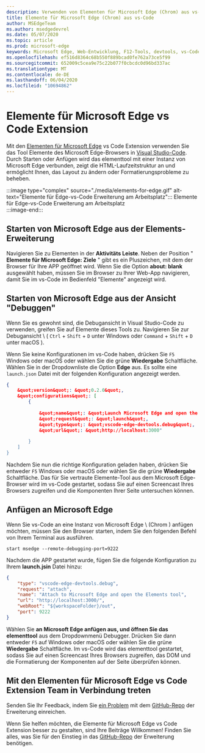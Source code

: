 ```yaml
---
description: Verwenden von Elementen für Microsoft Edge (Chrom) aus vs-Code
title: Elemente für Microsoft Edge (Chrom) aus vs-Code
author: MSEdgeTeam
ms.author: msedgedevrel
ms.date: 05/07/2020
ms.topic: article
ms.prod: microsoft-edge
keywords: Microsoft Edge, Web-Entwicklung, F12-Tools, devtools, vs-Code, Visual Studio-Code, Elemente
ms.openlocfilehash: ef516d8364c68b550f889bcad0fe762a73ce5f99
ms.sourcegitcommit: 652009c5cea9e75c22b077f0cbcdc0d96bd337ac
ms.translationtype: MT
ms.contentlocale: de-DE
ms.lasthandoff: 06/04/2020
ms.locfileid: "10694862"
---
```

# Elemente für Microsoft Edge vs Code Extension  

Mit den [Elementen für Microsoft Edge][VisualstudioMarketplaceElementsMicrosoftEdgeChromium] vs Code Extension verwenden Sie das Tool Elemente des Microsoft Edge-Browsers in [Visual Studio-Code][VisualstudioCode].  Durch Starten oder Anfügen wird das elementtool mit einer Instanz von Microsoft Edge verbunden, zeigt die HTML-Laufzeitstruktur an und ermöglicht Ihnen, das Layout zu ändern oder Formatierungsprobleme zu beheben.  

:::image type="complex" source="./media/elements-for-edge.gif" alt-text="Elemente für Edge-vs-Code Erweiterung am Arbeitsplatz":::
   Elemente für Edge-vs-Code Erweiterung am Arbeitsplatz  
:::image-end:::

<!--![Elements for Edge VS Code extension at work][ImageGifElementsEdge]  -->  

## Starten von Microsoft Edge aus der Elements-Erweiterung  

Navigieren Sie zu Elementen in der **Aktivitäts Leiste**.  Neben der Position &quot; **Elemente für Microsoft Edge: Ziele** &quot; gibt es ein Pluszeichen, mit dem der Browser für Ihre APP geöffnet wird.  Wenn Sie die Option **about: blank** ausgewählt haben, müssen Sie im Browser zu Ihrer Web-App navigieren, damit Sie im vs-Code im Bedienfeld &quot;Elemente&quot; angezeigt wird.  

## Starten von Microsoft Edge aus der Ansicht &quot;Debuggen&quot;  

Wenn Sie es gewohnt sind, die Debugansicht in Visual Studio-Code zu verwenden, greifen Sie auf Elemente dieses Tools zu.  Navigieren Sie zur Debugansicht \ ( `Ctrl` + `Shift` + `D` unter Windows oder `Command` + `Shift` + `D` unter macOS \).  

Wenn Sie keine Konfigurationen im vs-Code haben, drücken Sie `F5` Windows oder macOS oder wählen Sie die grüne **Wiedergabe** Schaltfläche. Wählen Sie in der Dropdownliste die Option **Edge** aus. Es sollte eine `launch.json` Datei mit der folgenden Konfiguration angezeigt werden.  

```json
{
    &quot;version&quot;: &quot;0.2.0&quot;,
    &quot;configurations&quot;: [
        {
            
            &quot;name&quot;: &quot;Launch Microsoft Edge and open the Elements tool&quot;,
            &quot;request&quot;: &quot;launch&quot;,
            &quot;type&quot;: &quot;vscode-edge-devtools.debug&quot;,
            &quot;url&quot;: &quot;http://localhost:3000"
        
        }
    ]
}
```  

Nachdem Sie nun die richtige Konfiguration geladen haben, drücken Sie entweder `F5` Windows oder macOS oder wählen Sie die grüne **Wiedergabe** Schaltfläche. Das für Sie vertraute Elemente-Tool aus dem Microsoft Edge-Browser wird im vs-Code gestartet, sodass Sie auf einen Screencast Ihres Browsers zugreifen und die Komponenten Ihrer Seite untersuchen können.  

## Anfügen an Microsoft Edge  

Wenn Sie vs-Code an eine Instanz von Microsoft Edge \ (Chrom \) anfügen möchten, müssen Sie den Browser starten, indem Sie den folgenden Befehl von Ihrem Terminal aus ausführen.  

`start msedge --remote-debugging-port=9222`  

Nachdem die APP gestartet wurde, fügen Sie die folgende Konfiguration zu Ihrem **launch.jsin** Datei hinzu:  

```json
{
    "type": "vscode-edge-devtools.debug",
    "request": "attach",
    "name": "Attach to Microsoft Edge and open the Elements tool",
    "url": "http://localhost:3000/",
    "webRoot": "${workspaceFolder}/out",
    "port": 9222
}
```  

Wählen Sie **an Microsoft Edge anfügen aus, und öffnen Sie das elementtool** aus dem Dropdownmenü Debugger.  Drücken Sie dann entweder `F5` auf Windows oder macOS oder wählen Sie die grüne **Wiedergabe** Schaltfläche.  Im vs-Code wird das elementtool gestartet, sodass Sie auf einen Screencast Ihres Browsers zugreifen, das DOM und die Formatierung der Komponenten auf der Seite überprüfen können.  

## Mit den Elementen für Microsoft Edge vs Code Extension Team in Verbindung treten  

Senden Sie Ihr Feedback, indem Sie [ein Problem][GithubMicrosoftVscodeEdgeDevtoolsNewIssue] mit dem [GitHub-Repo][GithubMicrosoftVscodeEdgeDevtools] der Erweiterung einreichen.  

Wenn Sie helfen möchten, die Elemente für Microsoft Edge vs Code Extension besser zu gestalten, sind Ihre Beiträge Willkommen!  Finden Sie alles, was Sie für den Einstieg in das [GitHub-Repo][GithubMicrosoftVscodeEdgeDevtools] der Erweiterung benötigen.  

<!-- image links -->  

<!--[ImageGifElementsEdge]: ./media/elements-for-edge.gif "Elements for Edge VS Code extension in action"  -->  
[ImagePngElementsEdge]:./Media/elements-for-edge.png "Elemente für Edge-vs-Code Erweiterung in Aktion"  

<!--links -->  

[VscodeElementsEdge]: ./elements-for-edge.md "Elemente für Microsoft Edge vs Code Extension | Microsoft docs"  

[VisualstudioCode]: https://code.visualstudio.com "Visual Studio-Code"  
[VisualStudioCodeDocs]: https://code.visualstudio.com/Docs "Dokumentation | Visual Studio-Code"   

[GithubMicrosoftVscodeEdgeDevtools]: https://github.com/Microsoft/vscode-edge-devtools "Microsoft/vscode-Edge-devtools | GitHub"  
[GithubMicrosoftVscodeEdgeDevtoolsNewIssue]: https://github.com/Microsoft/vscode-edge-devtools/issues/new "Neues Problem-Microsoft/vscode-Edge-devtools | GitHub"

[VisualstudioMarketplaceElementsMicrosoftEdgeChromium]: https://marketplace.visualstudio.com/items?itemName=ms-edgedevtools.vscode-edge-devtools "Elemente für Microsoft Edge (Chrom) | Visual Studio Marketplace"  
